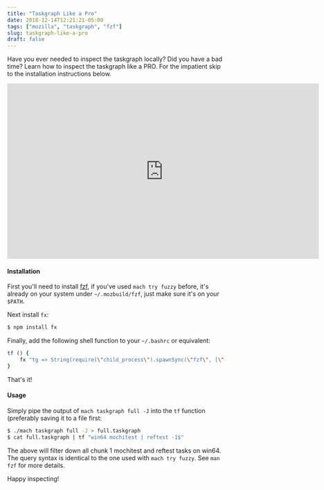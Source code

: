 ```yaml
---
title: "Taskgraph Like a Pro"
date: 2018-12-14T12:21:21-05:00
tags: ["mozilla", "taskgraph", "fzf"]
slug: taskgraph-like-a-pro
draft: false
---
```


Have you ever needed to inspect the taskgraph locally? Did you have a bad time? Learn how to inspect
the taskgraph like a PRO. For the impatient skip to the installation instructions below.


<iframe src="https://player.vimeo.com/video/306431059" width="720" height="405" frameborder="0" webkitallowfullscreen mozallowfullscreen allowfullscreen></iframe>
<br>

<!--more-->

#### Installation

First you'll need to install [fzf][0], if you've used `mach try fuzzy` before, it's already
on your system under `~/.mozbuild/fzf`, just make sure it's on your `$PATH`.

Next install `fx`:

```bash
$ npm install fx
```

Finally, add the following shell function to your `~/.bashrc` or equivalent:

```bash
tf () {
	fx "tg => String(require(\"child_process\").spawnSync(\"fzf\", [\"-f\", \"$1\"], {\"input\": Object.keys(tg).join(\"\n\")}).output).split(\"\n\").reduce((obj, key) => { obj[key] = tg[key]; return obj; }, {})" | fx
}
```

That's it!


#### Usage

Simply pipe the output of `mach taskgraph full -J` into the `tf` function (preferably saving it to a
file first:

```bash
$ ./mach taskgraph full -J > full.taskgraph
$ cat full.taskgraph | tf "win64 mochitest | reftest -1$"
```

The above will filter down all chunk 1 mochitest and reftest tasks on win64. The query syntax is
identical to the one used with `mach try fuzzy`. See `man fzf` for more details.

Happy inspecting!

[0]: https://github.com/junegunn/fzf
